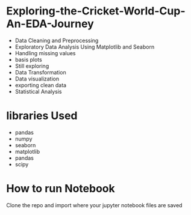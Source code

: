 # Exploring-the-Cricket-World-Cup-An-EDA-Journey

- Data Cleaning and Preprocessing
- Exploratory Data Analysis Using Matplotlib and Seaborn
- Handling missing values
- basis plots
- Still exploring
- Data Transformation
- Data visualization
- exporting clean data
- Statistical Analysis

# libraries Used 


 - pandas
 -  numpy
 -  seaborn
 -  matplotlib
 -  pandas
 -  scipy

# How to run Notebook 

Clone the repo and import where your jupyter notebook files are saved
  
 
 

  


